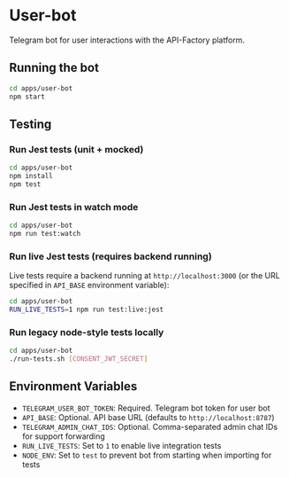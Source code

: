 # User-bot

Telegram bot for user interactions with the API-Factory platform.

## Running the bot

```bash
cd apps/user-bot
npm start
```

## Testing

### Run Jest tests (unit + mocked)

```bash
cd apps/user-bot
npm install
npm test
```

### Run Jest tests in watch mode

```bash
cd apps/user-bot
npm run test:watch
```

### Run live Jest tests (requires backend running)

Live tests require a backend running at `http://localhost:3000` (or the URL specified in `API_BASE` environment variable):

```bash
cd apps/user-bot
RUN_LIVE_TESTS=1 npm run test:live:jest
```

### Run legacy node-style tests locally

```bash
cd apps/user-bot
./run-tests.sh [CONSENT_JWT_SECRET]
```

## Environment Variables

- `TELEGRAM_USER_BOT_TOKEN`: Required. Telegram bot token for user bot
- `API_BASE`: Optional. API base URL (defaults to `http://localhost:8787`)
- `TELEGRAM_ADMIN_CHAT_IDS`: Optional. Comma-separated admin chat IDs for support forwarding
- `RUN_LIVE_TESTS`: Set to `1` to enable live integration tests
- `NODE_ENV`: Set to `test` to prevent bot from starting when importing for tests
